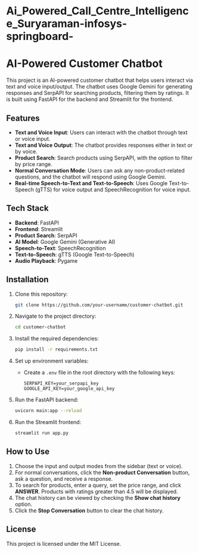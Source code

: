 # Ai_Powered_Call_Centre_Intelligence_Suryaraman-infosys-springboard-
# AI-Powered Customer Chatbot

This project is an AI-powered customer chatbot that helps users interact via text and voice input/output. The chatbot uses Google Gemini for generating responses and SerpAPI for searching products, filtering them by ratings. It is built using FastAPI for the backend and Streamlit for the frontend.

## Features

- **Text and Voice Input**: Users can interact with the chatbot through text or voice input.
- **Text and Voice Output**: The chatbot provides responses either in text or by voice.
- **Product Search**: Search products using SerpAPI, with the option to filter by price range.
- **Normal Conversation Mode**: Users can ask any non-product-related questions, and the chatbot will respond using Google Gemini.
- **Real-time Speech-to-Text and Text-to-Speech**: Uses Google Text-to-Speech (gTTS) for voice output and SpeechRecognition for voice input.

## Tech Stack

- **Backend**: FastAPI
- **Frontend**: Streamlit
- **Product Search**: SerpAPI
- **AI Model**: Google Gemini (Generative AI)
- **Speech-to-Text**: SpeechRecognition
- **Text-to-Speech**: gTTS (Google Text-to-Speech)
- **Audio Playback**: Pygame

## Installation

1. Clone this repository:
    ```bash
    git clone https://github.com/your-username/customer-chatbot.git
    ```

2. Navigate to the project directory:
    ```bash
    cd customer-chatbot
    ```

3. Install the required dependencies:
    ```bash
    pip install -r requirements.txt
    ```

4. Set up environment variables:
    - Create a `.env` file in the root directory with the following keys:
        ```env
        SERPAPI_KEY=your_serpapi_key
        GOOGLE_API_KEY=your_google_api_key
        ```

5. Run the FastAPI backend:
    ```bash
    uvicorn main:app --reload
    ```

6. Run the Streamlit frontend:
    ```bash
    streamlit run app.py
    ```

## How to Use

1. Choose the input and output modes from the sidebar (text or voice).
2. For normal conversations, click the **Non-product Conversation** button, ask a question, and receive a response.
3. To search for products, enter a query, set the price range, and click **ANSWER**. Products with ratings greater than 4.5 will be displayed.
4. The chat history can be viewed by checking the **Show chat history** option.
5. Click the **Stop Conversation** button to clear the chat history.

## License

This project is licensed under the MIT License.
